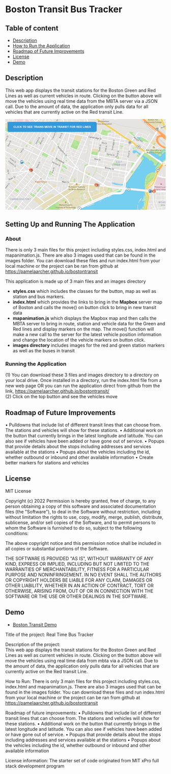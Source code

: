 # Boston Transit Bus Tracker

## Table of content

- [Description](#description)
- [How to Run the Application](#howtorun)
- [Roadmap of Future Improvements](#roadmap)
- [License](#license)
- [Demo](#demo)

## Description
This web app displays the transit stations for the Boston Green and Red Lines as well as current vehicles in route.  Clicking on the button above will move the vehicles using real time data from the MBTA server via a JSON call.  Due to the amount of data, the application only pulls data for all vehicles that are currently active on the Red transit Line.

<img src="./images/BostonTransit.png">

## Setting Up and Running The Application

### About

There is only 3 main files for this project including styles.css, index.html and mapanimation.js.   There are also 3 images used that can be found in the images folder.   You can download these files and run index.html from your local machine or the project can be ran from github at https://pamelaarcher.github.io/bostontransit

This application is made up of 3 main files and an images directory
  - <b>styles.css</b> which includes the classes for the button, map as well as station and bus markers.
  - <b>index.html</b> which provides the links to bring in the <b>Mapbox</b> server map of Boston and calls the move() on button click to bring in new transit data
  - <b>mapanimation.js</b> which displays the Mapbox map and then calls the MBTA server to bring in route, station and vehicle data for the Green and Red lines and display markers on the map. The move() function will make a new call to the server for the latest vehicle position information and change the location of the vehicle markers on button click.
  - <b>images directory</b> includes images for the red and green station markers as well as the buses in transit

### Running the Application
 (1) You can download these 3 files and images directory to a directory on your local drive.  Once installed in a directory, run the index.html file from a new web page OR you can run the application direct from github from the link, https://pamelaarcher.github.io/bostontransit/  <br />
 (2) Click on the top button and see the vehicles move
 
## Roadmap of Future Improvements
•	Pulldowns that include list of different transit lines that can choose from.  The stations and vehicles will show for these stations.
•	Additional work on the button that currently brings in the latest longitude and latitude.  You can also see if vehicles have been added or have gone out of service.
•	Popups that provide details about the stops including addresses and services available at the stations
•	Popups about the vehicles including the id, whether outbound or inbound and other available information
•	Create better markers for stations and vehicles

## License

MIT License

Copyright (c) 2022
Permission is hereby granted, free of charge, to any person obtaining a copy of this software and associated documentation files (the "Software"), to deal in the Software without restriction, including without limitation the rights to use, copy, modify, merge, publish, distribute, sublicense, and/or sell copies of the Software, and to permit persons to whom the Software is furnished to do so, subject to the following conditions:

The above copyright notice and this permission notice shall be included in all copies or substantial portions of the Software.

THE SOFTWARE IS PROVIDED "AS IS", WITHOUT WARRANTY OF ANY KIND, EXPRESS OR IMPLIED, INCLUDING BUT NOT LIMITED TO THE WARRANTIES OF MERCHANTABILITY, FITNESS FOR A PARTICULAR PURPOSE AND NONINFRINGEMENT. IN NO EVENT SHALL THE AUTHORS OR COPYRIGHT HOLDERS BE LIABLE FOR ANY CLAIM, DAMAGES OR OTHER LIABILITY, WHETHER IN AN ACTION OF CONTRACT, TORT OR OTHERWISE, ARISING FROM, OUT OF OR IN CONNECTION WITH THE SOFTWARE OR THE USE OR OTHER DEALINGS IN THE SOFTWARE.


## Demo

* [Boston Transit Demo](https://pamelaarcher.github.io/bostontransit)






Title of the project:  Real Time Bus Tracker

Description of the project:  
This web app displays the transit stations for the Boston Green and Red Lines as well as current vehicles in route.  Clicking on the button above will move the vehicles using real time data from mbta via a JSON call.  Due to the amount of data, the application only pulls data for all vehicles that are currently active on the Red transit Line.

How to Run: 
There is only 3 main files for this project including styles.css, index.html and mapanimation.js.   There are also 3 images used that can be found in the images folder.   You can download these files and run index.html from your local machine or the project can be ran from github at https://pamelaarcher.github.io/bostontransit

Roadmap of future improvements: 
•	Pulldowns that include list of different transit lines that can choose from.  The stations and vehicles will show for these stations.
•	Additional work on the button that currently brings in the latest longitude and latitude.  You can also see if vehicles have been added or have gone out of service.
•	Popups that provide details about the stops including addresses and services available at the stations
•	Popups about the vehicles including the id, whether outbound or inbound and other available information

License information: 
The starter set of code originated from MIT xPro full stack development program
